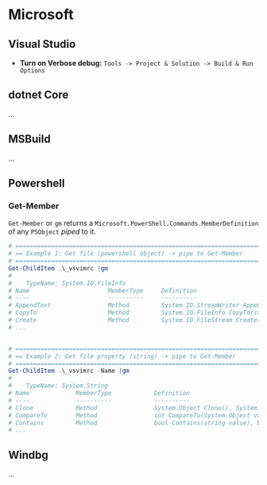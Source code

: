 # Microsoft

## Visual Studio
- **Turn on Verbose debug:** `Tools -> Project & Solution -> Build & Run Options`

## dotnet Core
...

## MSBuild
...

## Powershell

### Get-Member
`Get-Member` or `gm` returns a `Microsoft.PowerShell.Commands.MemberDefinition` of any `PSObject` *piped* to it.

```powershell
# ===========================================================================
# == Example 1: Get file (powershell object) -> pipe to Get-Member         ==
# ===========================================================================
Get-ChildItem .\_vsvimrc |gm
#
#    TypeName: System.IO.FileInfo
# Name                      MemberType     Definition
# ----                      ----------     ----------
# AppendText                Method         System.IO.StreamWriter AppendText()
# CopyTo                    Method         System.IO.FileInfo CopyTo(string destFileName), System.IO.FileInfo CopyTo(string destFileName, bool overwrite)
# Create                    Method         System.IO.FileStream Create()
# ...


# ===========================================================================
# == Example 2: Get file property (string) -> pipe to Get-Member           ==
# ===========================================================================
Get-ChildItem .\_vsvimrc -Name |gm
#
#    TypeName: System.String
# Name             MemberType            Definition
# ----             ----------            ----------
# Clone            Method                System.Object Clone(), System.Object ICloneable.Clone()
# CompareTo        Method                int CompareTo(System.Object value), int CompareTo(string strB), int IComparable.CompareTo(System.Object obj), int ICompara…
# Contains         Method                bool Contains(string value), bool Contains(string value, System.StringComparison comparisonType), bool Contains(char value…
# ...
```

## Windbg
...

